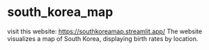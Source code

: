 # south_korea_map

visit this website: https://southkoreamap.streamlit.app/
The website visualizes a map of South Korea, displaying birth rates by location.
